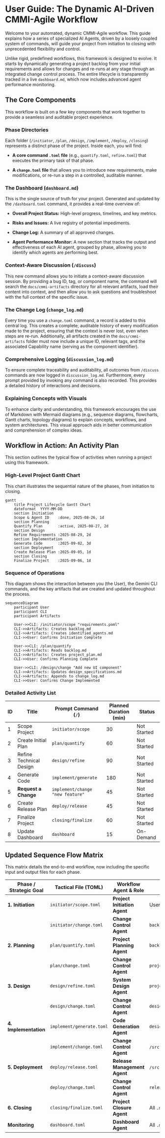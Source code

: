 # User Guide: The Dynamic AI-Driven CMMI-Agile Workflow

Welcome to your automated, dynamic CMMI-Agile workflow. This guide explains how a series of specialized AI Agents, driven by a loosely coupled system of commands, will guide your project from initiation to closing with unprecedented flexibility and control.

Unlike rigid, predefined workflows, this framework is designed to evolve. It starts by dynamically generating a project backlog from your initial requirements and allows for changes and re-runs at any stage through an integrated change control process. The entire lifecycle is transparently tracked in a live `dashboard.md`, which now includes advanced agent performance monitoring.

## The Core Components

This workflow is built on a few key components that work together to provide a seamless and auditable project experience.

### Phase Directories

Each folder (`/initiator`, `/plan`, `/design`, `/implement`, `/deploy`, `/closing`) represents a distinct phase of the project. Inside each, you will find:

- **A core command `.toml` file** (e.g., `quantify.toml`, `refine.toml`) that executes the primary task of that phase.
    
- **A `change.toml` file** that allows you to introduce new requirements, make modifications, or re-run a step in a controlled, auditable manner.
    

### The Dashboard (`dashboard.md`)

This is the single source of truth for your project. Generated and updated by the `/dashboard.toml` command, it provides a real-time overview of:

- **Overall Project Status:** High-level progress, timelines, and key metrics.
    
- **Risks and Issues:** A live registry of potential impediments.
    
- **Change Log:** A summary of all approved changes.
    
- **Agent Performance Monitor:** A new section that tracks the output and effectiveness of each AI agent, grouped by phase, allowing you to identify which agents are performing best.
    

### Context-Aware Discussion (`/discuss`)

This new command allows you to initiate a context-aware discussion session. By providing a bug ID, tag, or component name, the command will search the `docs/cmmi-artifacts` directory for all relevant artifacts, load their content into context, and then allow you to ask questions and troubleshoot with the full context of the specific issue.

### The Change Log (`change_log.md`)

Every time you use a `change.toml` command, a record is added to this central log. This creates a complete, auditable history of every modification made to the project, ensuring that the context is never lost, even when steps are re-run. Additionally, all artifacts created in the `docs/cmmi-artifacts` folder must now include a unique ID, relevant tags, and the associated Capability name (serving as the component identifier).

### Comprehensive Logging (`discussion_log.md`)

To ensure complete traceability and auditability, all outcomes from `/discuss` commands are now logged in `discussion_log.md`. Furthermore, every prompt provided by invoking any command is also recorded. This provides a detailed history of interactions and decisions.

### Explaining Concepts with Visuals

To enhance clarity and understanding, this framework encourages the use of Markdown with Mermaid diagrams (e.g., sequence diagrams, flowcharts, Gantt charts, topology diagrams) to explain concepts, workflows, and system architectures. This visual approach aids in better communication and comprehension of complex ideas.

## Workflow in Action: An Activity Plan

This section outlines the typical flow of activities when running a project using this framework.

### High-Level Project Gantt Chart

This chart illustrates the sequential nature of the phases, from initiation to closing.

```mermaid
gantt
    title Project Lifecycle Gantt Chart
    dateFormat  YYYY-MM-DD
    section Initiation
    Scope & Agent ID    :done, 2025-08-26, 1d
    section Planning
    Quantify Plan       :active, 2025-08-27, 2d
    section Design
    Refine Requirements :2025-08-29, 2d
    section Implementation
    Generate Code       :2025-09-02, 3d
    section Deployment
    Create Release Plan :2025-09-05, 1d
    section Closing
    Finalize Project    :2025-09-06, 1d
```

### Sequence of Operations

This diagram shows the interaction between you (the User), the Gemini CLI commands, and the key artifacts that are created and updated throughout the process.

```mermaid
sequenceDiagram
    participant User
    participant CLI
    participant Artifacts

    User->>CLI: /initiator/scope "requirements.poml"
    CLI->>Artifacts: Creates backlog.md
    CLI->>Artifacts: Creates identified_agents.md
    CLI->>User: Confirms Initiation Complete

    User->>CLI: /plan/quantify
    CLI->>Artifacts: Reads backlog.md
    CLI->>Artifacts: Creates project_plan.md
    CLI->>User: Confirms Planning Complete

    User->>CLI: /design/change "Add new UI component"
    CLI->>Artifacts: Updates design_specifications.md
    CLI->>Artifacts: Appends to change_log.md
    CLI->>User: Confirms Change Implemented
```

### Detailed Activity List

|ID|Title|Prompt Command (`/`)|Planned Duration (min)|Status|
|---|---|---|---|---|
|1|Scope Project|`initiator/scope`|30|Not Started|
|2|Create Initial Plan|`plan/quantify`|60|Not Started|
|3|Refine Technical Design|`design/refine`|90|Not Started|
|4|Generate Code|`implement/generate`|180|Not Started|
|5|**Request a Change**|`implement/change "new feature"`|45|Not Started|
|6|Create Release Plan|`deploy/release`|45|Not Started|
|7|Finalize Project|`closing/finalize`|60|Not Started|
|8|Update Dashboard|`dashboard`|15|On-Demand|

## Updated Sequence Flow Matrix

This matrix details the end-to-end workflow, now including the specific input and output files for each phase.

|Phase / Strategic Goal|Tactical File (TOML)|**Workflow Agent** & Role|Input File(s)|Output File(s)|
|---|---|---|---|---|
|**1. Initiation**|`initiator/scope.toml`|**Project Initiation Agent**|User-provided POML|`backlog.md`, `identified_agents.md`|
||`initiator/change.toml`|**Change Control Agent**|`backlog.md`|`backlog.md` (v.next), `change_log.md`|
|**2. Planning**|`plan/quantify.toml`|**Project Planning Agent**|`backlog.md`|`project_plan.md`|
||`plan/change.toml`|**Change Control Agent**|`project_plan.md`|`project_plan.md` (v.next), `change_log.md`|
|**3. Design**|`design/refine.toml`|**System Design Agent**|`project_plan.md`|`design_specifications.md`|
||`design/change.toml`|**Change Control Agent**|`design_specifications.md`|`design_specifications.md` (v.next), `change_log.md`|
|**4. Implementation**|`implement/generate.toml`|**Code Generation Agent**|`design_specifications.md`|`/src` directory code, `unit_tests.md`|
||`implement/change.toml`|**Change Control Agent**|`/src` directory code|`/src` (v.next), `change_log.md`|
|**5. Deployment**|`deploy/release.toml`|**Release Management Agent**|`/src` directory code|`release_plan.md`|
||`deploy/change.toml`|**Change Control Agent**|`release_plan.md`|`release_plan.md` (v.next), `change_log.md`|
|**6. Closing**|`closing/finalize.toml`|**Project Closure Agent**|All `.md` artifacts|`project_closure_report.md`|
|**Monitoring**|`dashboard.toml`|**Dashboard Agent**|All `.md` artifacts|`dashboard.md`|